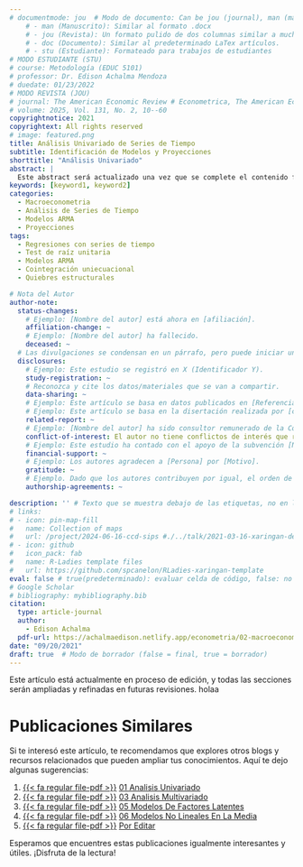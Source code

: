 ```yaml
---
# documentmode: jou  # Modo de documento: Can be jou (journal), man (manuscript), stu (student), or doc (document)
    # - man (Manuscrito): Similar al formato .docx
    # - jou (Revista): Un formato pulido de dos columnas similar a muchas revistas APA.
    # - doc (Documento): Similar al predeterminado LaTex artículos.
    # - stu (Estudiante): Formateado para trabajos de estudiantes
# MODO ESTUDIANTE (STU)
# course: Metodología (EDUC 5101)
# professor: Dr. Edison Achalma Mendoza
# duedate: 01/23/2022
# MODO REVISTA (JOU)
# journal: The American Economic Review # Econometrica, The American Economic Review, Revista de Economía, Revista de la CEPAL
# volume: 2025, Vol. 131, No. 2, 10--60
copyrightnotice: 2021
copyrightext: All rights reserved
# image: featured.png
title: Análisis Univariado de Series de Tiempo
subtitle: Identificación de Modelos y Proyecciones
shorttitle: "Análisis Univariado"
abstract: |
  Este abstract será actualizado una vez que se complete el contenido final del artículo.
keywords: [keyword1, keyword2]
categories:
  - Macroeconometria
  - Análisis de Series de Tiempo
  - Modelos ARMA
  - Proyecciones
tags:
  - Regresiones con series de tiempo
  - Test de raíz unitaria
  - Modelos ARMA
  - Cointegración uniecuacional
  - Quiebres estructurales

# Nota del Autor
author-note:
  status-changes: 
    # Ejemplo: [Nombre del autor] está ahora en [afiliación].
    affiliation-change: ~
    # Ejemplo: [Nombre del autor] ha fallecido.
    deceased: ~
  # Las divulgaciones se condensan en un párrafo, pero puede iniciar un campo con dos saltos de línea para separarlas: \n\nNew 
  disclosures:
    # Ejemplo: Este estudio se registró en X (Identificador Y).
    study-registration: ~
    # Reconozca y cite los datos/materiales que se van a compartir.
    data-sharing: ~
    # Ejemplo: Este artículo se basa en datos publicados en [Referencia].
    # Ejemplo: Este artículo se basa en la disertación realizada por [cita].
    related-report: ~
    # Ejemplo: [Nombre del autor] ha sido consultor remunerado de la Corporación X, que ha financiado este estudio.
    conflict-of-interest: El autor no tiene conflictos de interés que revelar.
    # Ejemplo: Este estudio ha contado con el apoyo de la subvención [Número de subvención] de [Fuente de financiación].
    financial-support: ~
    # Ejemplo: Los autores agradecen a [Persona] por [Motivo].
    gratitude: ~
    # Ejemplo. Dado que los autores contribuyen por igual, el orden de autoría se determinó mediante el lanzamiento de una moneda al aire.
    authorship-agreements: ~

description: '' # Texto que se muestra debajo de las etiquetas, no en la página del listado
# links:
# - icon: pin-map-fill
#   name: Collection of maps
#   url: /project/2024-06-16-ccd-sips #./../talk/2021-03-16-xaringan-deploy-demo/
# - icon: github
#   icon_pack: fab
#   name: R-Ladies template files
#   url: https://github.com/spcanelon/RLadies-xaringan-template
eval: false # true(predeterminado): evaluar celda de código, false: no evaluar la celda de código
# Google Scholar
# bibliography: mybibliography.bib
citation:
  type: article-journal
  author:
    - Edison Achalma
  pdf-url: https://achalmaedison.netlify.app/econometria/02-macroeconometria/2021-09-20-01-analisis-univariado/index.pdf
date: "09/20/2021"
draft: true  # Modo de borrador (false = final, true = borrador)
---
```










Este artículo está actualmente en proceso de edición, y todas las secciones serán ampliadas y refinadas en futuras revisiones. holaa


# Publicaciones Similares

Si te interesó este artículo, te recomendamos que explores otros blogs y recursos relacionados que pueden ampliar tus conocimientos. Aquí te dejo algunas sugerencias:


1. [{{< fa regular file-pdf >}}](https://achalmaedison.netlify.app/econometria/02-macroeconometria/2021-09-20-01-analisis-univariado/index.pdf) [01 Analisis Univariado](https://achalmaedison.netlify.app/econometria/02-macroeconometria/2021-09-20-01-analisis-univariado)
2. [{{< fa regular file-pdf >}}](https://achalmaedison.netlify.app/econometria/02-macroeconometria/2021-09-27-03-analisis-multivariado/index.pdf) [03 Analisis Multivariado](https://achalmaedison.netlify.app/econometria/02-macroeconometria/2021-09-27-03-analisis-multivariado)
3. [{{< fa regular file-pdf >}}](https://achalmaedison.netlify.app/econometria/02-macroeconometria/2021-10-04-05-modelos-de-factores-latentes/index.pdf) [05 Modelos De Factores Latentes](https://achalmaedison.netlify.app/econometria/02-macroeconometria/2021-10-04-05-modelos-de-factores-latentes)
4. [{{< fa regular file-pdf >}}](https://achalmaedison.netlify.app/econometria/02-macroeconometria/2021-10-11-06-modelos-no-lineales-en-la-media/index.pdf) [06 Modelos No Lineales En La Media](https://achalmaedison.netlify.app/econometria/02-macroeconometria/2021-10-11-06-modelos-no-lineales-en-la-media)
5. [{{< fa regular file-pdf >}}](https://achalmaedison.netlify.app/econometria/02-macroeconometria/2024-03-31-por-editar/index.pdf) [Por Editar](https://achalmaedison.netlify.app/econometria/02-macroeconometria/2024-03-31-por-editar)


Esperamos que encuentres estas publicaciones igualmente interesantes y útiles. ¡Disfruta de la lectura!

